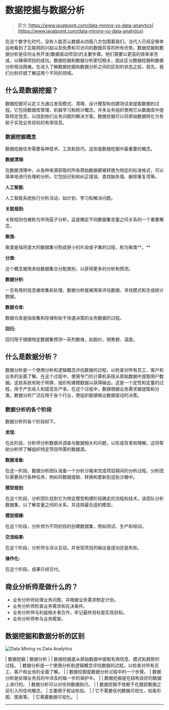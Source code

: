# 数据挖掘与数据分析

> 原文:[https://www.javatpoint.com/data-mining-vs-data-analytics](https://www.javatpoint.com/data-mining-vs-data-analytics)

在这个数字化时代，没有人能否认数据从四面八方包围着我们。当代人已经足够幸运地看到了互联网的兴起以及免费和可访问的数据共享的所有优势。数据挖掘和数据分析是任何业务开发(数据驱动项目)的主要步骤。他们需要以更高的效率来完成，以确保项目的成功。数据挖掘和数据分析密切相关，因此区分数据挖掘和数据分析相当困难。在进入了解数据挖掘和数据分析之间的区别的状态之前，首先，我们分别仔细了解这两个不同的领域。

## 什么是数据挖掘？

数据挖掘可以定义为通过发现模式、清理、设计模型和创建测试来提取数据的过程。它包括数据库管理、机器学习和统计概念。许多业务组织使用它从数据库中提取特定信息，以找到他们业务问题的解决方案。数据挖掘可以将原始数据转化为有助于实现业务目标的有用信息。

### 数据挖掘概念

数据挖掘任务需要各种技术、工具和技巧。这些是数据挖掘中最重要的概念。

**数据清理:**

在数据清理中，从各种来源获取的所有原始数据都被转换为特定的标准格式，可以简单地进行处理和分析。它包括识别和纠正错误、查找缺失值、删除重复项等。

**人工智能:**

人工智能系统执行分析活动，如计划、学习和解决问题。

**关联规则:**

关联规则也被称为市场篮子分析。这是确定不同数据集变量之间关系的一个重要概念。

**聚类:**

聚类是指将庞大的数据集分割成更小的片段或子集的过程，称为聚类**。**

**分类:**

这个概念被用来给数据集合分配类别，以获得更多的分析和预测。

**数据分析:**

一旦有用的信息被收集和处理，数据分析就被用来评估数据、寻找模式和生成统计数据。

**数据仓库:**

数据仓库是指收集和存储有助于快速决策的业务数据的过程。

**回归:**

回归用于根据特定数据集预测一系列数值，如股价、销售额、温度。

## 什么是数据分析？

数据分析是一个使用分析和逻辑概念评估数据的过程，以检查对所有员工、客户和业务的全面了解。在这个过程中，使用专门的计算机系统从原始数据中提取用户数据。这些系统有助于转换、组织和建模数据以获得输出。这是一个定性和定量的过程，用于产生收入和提高生产率。在这个过程中，数据根据业务需求被提取和分类。数据分析广泛应用于各个行业，使组织能够做出数据驱动的决策。

### 数据分析的各个阶段

数据分析的各个阶段如下。

**发现:**

在此阶段，分析师分析数据并调查与数据相关的问题，以形成背景和理解。这将帮助分析师了解组织特定项目所需的数据源。

**数据准备:**

在这一阶段，数据分析团队准备一个分析沙箱来完成项目期间的分析过程。分析团队需要执行各种任务，例如将数据提取、转换和更新到这些沙箱中。

**模型规划:**

在这个阶段，分析团队找到它为特定模型构建阶段确定的流程和技术。该团队分析数据集，以了解变量之间的关系，并选择最合适的模型。

**模型搭建:**

在这个阶段，分析师为不同的目的创建数据集，例如测试、生产和培训。

**交流结果:**

在这个阶段，分析师与涉众互动，并发现项目的输出是成功还是失败。

**操作化:**

在这个阶段，成果已经交付。

## 商业分析师是做什么的？

*   业务分析师处理业务问题，并根据业务需求制定计划。
*   业务分析师检查业务需求和先决条件。
*   业务分析师与利益相关者合作，牢记最终目标是实现目标。
*   业务分析师参与业务框架。

## 数据挖掘和数据分析的区别

![Data Mining vs Data Analytics](../Images/fd7a2bf1221d42301bfc1e373efef2d4.png)

| 数据挖掘 | 数据分析 |
| 数据挖掘是从原始数据中提取有用信息、模式和趋势的过程。 | 数据分析是一个使用分析和逻辑概念评估数据的过程，以检查对所有员工、客户和业务的全面了解。 |
| 数据挖掘是数据分析过程中的一个步骤。 | 数据分析是处理业务目的中涉及的每一步的保护伞。 |
| 数据挖掘是在结构良好的数据上进行的。 | 数据分析可以对任何数据执行。 |
| 数据挖掘不依赖于在跟踪数据之前引入的任何概念。 | 主要用于假设检验。 |
| 它不需要任何数据可视化，如条形图、图表等。 | 它需要数据可视化。 |

* * *